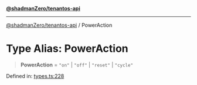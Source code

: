 [**@shadmanZero/tenantos-api**](../README.md)

***

[@shadmanZero/tenantos-api](../globals.md) / PowerAction

# Type Alias: PowerAction

> **PowerAction** = `"on"` \| `"off"` \| `"reset"` \| `"cycle"`

Defined in: [types.ts:228](https://github.com/shadmanZero/tenantos-api/blob/1519ecac4035082956b06ca1cf266b8ad4cc7904/src/types.ts#L228)
